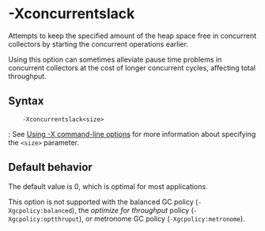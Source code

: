 <!--
* Copyright (c) 2017, 2023 IBM Corp. and others
*
* This program and the accompanying materials are made
* available under the terms of the Eclipse Public License 2.0
* which accompanies this distribution and is available at
* https://www.eclipse.org/legal/epl-2.0/ or the Apache
* License, Version 2.0 which accompanies this distribution and
* is available at https://www.apache.org/licenses/LICENSE-2.0.
*
* This Source Code may also be made available under the
* following Secondary Licenses when the conditions for such
* availability set forth in the Eclipse Public License, v. 2.0
* are satisfied: GNU General Public License, version 2 with
* the GNU Classpath Exception [1] and GNU General Public
* License, version 2 with the OpenJDK Assembly Exception [2].
*
* [1] https://www.gnu.org/software/classpath/license.html
* [2] https://openjdk.org/legal/assembly-exception.html
*
* SPDX-License-Identifier: EPL-2.0 OR Apache-2.0 OR GPL-2.0 WITH
* Classpath-exception-2.0 OR LicenseRef-GPL-2.0 WITH Assembly-exception
-->

# -Xconcurrentslack

Attempts to keep the specified amount of the heap space free in concurrent collectors by starting the concurrent operations earlier.

Using this option can sometimes alleviate pause time problems in concurrent collectors at the cost of longer concurrent cycles, affecting total throughput.

## Syntax

        -Xconcurrentslack<size>

: See [Using -X command-line options](x_jvm_commands.md) for more information about specifying the `<size>` parameter.

## Default behavior

The default value is 0, which is optimal for most applications.

This option is not supported with the balanced GC policy (`-Xgcpolicy:balanced`), the *optimize for throughput* policy (`-Xgcpolicy:optthruput`), or metronome GC policy (`-Xgcpolicy:metronome`).



<!-- ==== END OF TOPIC ==== xconcurrentslack.md ==== -->
